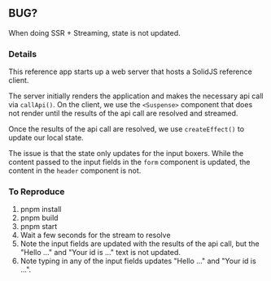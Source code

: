 ## BUG?

When doing SSR + Streaming, state is not updated.

### Details

This reference app starts up a web server that hosts a SolidJS reference client.

The server initially renders the application and makes the necessary api call via `callApi()`.  On the client, we use the `<Suspense>` component that does not render until the results of the api call are resolved and streamed.

Once the results of the api call are resolved, we use `createEffect()` to update our local state.

The issue is that the state only updates for the input boxers.  While the content passed to the input fields in the `form` component is updated, the content in the `header` component is not.

### To Reproduce

1. pnpm install
2. pnpm build
3. pnpm start
4. Wait a few seconds for the stream to resolve
5. Note the input fields are updated with the results of the api call, but the "Hello ..." and "Your id is ..." text is not updated.
6. Note typing in any of the input fields updates "Hello ..." and "Your id is ...".

